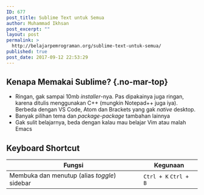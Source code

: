 ```yaml
---
ID: 677
post_title: Sublime Text untuk Semua
author: Muhammad Ikhsan
post_excerpt: ""
layout: post
permalink: >
  http://belajarpemrograman.org/sublime-text-untuk-semua/
published: true
post_date: 2017-09-12 22:53:29
---
```

## Kenapa Memakai Sublime? {.no-mar-top}

- Ringan, gak sampai 10mb *installer*-nya. Pas dipakainya juga ringan, karena ditulis menggunakan C++ (mungkin Notepad++ juga iya). Berbeda dengan VS Code, Atom dan Brackets yang gak *native* desktop.
- Banyak pilihan tema dan *package-package* tambahan lainnya
- Gak sulit belajarnya, beda dengan kalau mau belajar Vim atau malah Emacs

## Keyboard Shortcut

| Fungsi                                       | Kegunaan
| -------------------------------------------- | ---------------------
| Membuka dan menutup (alias *toggle*) sidebar | `Ctrl + K` `Ctrl + B`